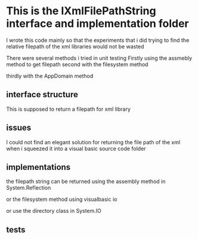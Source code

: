 # This is the IXmlFilePathString interface and implementation folder

I wrote this code mainly so that the experiments
that i did trying to find the relative filepath of the xml
libraries would not be wasted

There were several methods i tried in unit testing
Firstly using the assmebly method to get filepath
second with the filesystem method

thirdly with the AppDomain method

## interface structure

This is supposed to return a filepath for xml library

## issues

I could not find an elegant solution for 
returning the file path of the xml when i squeezed it
into a visual basic source code folder

## implementations

the filepath string can be returned using
the assembly method in System.Reflection

or the filesystem method using visualbasic io

or use the directory class in System.IO


## tests

